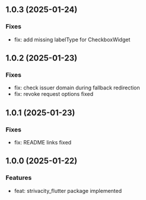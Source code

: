 ## 1.0.3 (2025-01-24)

### Fixes

- fix: add missing labelType for CheckboxWidget

## 1.0.2 (2025-01-23)

### Fixes

- fix: check issuer domain during fallback redirection
- fix: revoke request options fixed

## 1.0.1 (2025-01-23)

### Fixes

- fix: README links fixed

## 1.0.0 (2025-01-22)

### Features

- feat: strivacity_flutter package implemented
